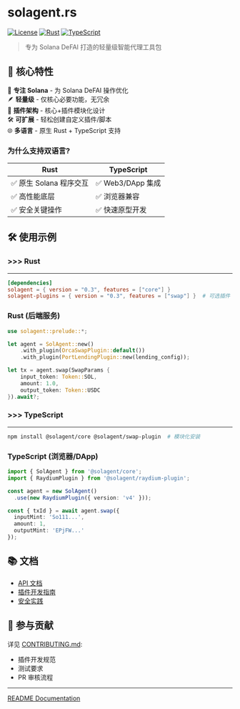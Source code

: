 # solagent.rs

[![License](https://img.shields.io/badge/license-Apache--2.0-blue)](LICENSE)
[![Rust](https://img.shields.io/badge/Rust-1.83%2B-orange)](https://www.rust-lang.org)
[![TypeScript](https://img.shields.io/badge/TypeScript-5.0%2B-blue)](https://www.typescriptlang.org)

> 专为 Solana DeFAI 打造的轻量级智能代理工具包

## 🚀 核心特性
🎯 **专注 Solana** - 为 Solana DeFAI 操作优化  
🪶 **轻量级** - 仅核心必要功能，无冗余  
🔌 **插件架构** - 核心+插件模块化设计  
🛠️ **可扩展** - 轻松创建自定义插件/脚本  
🌐 **多语言** - 原生 Rust + TypeScript 支持  

### 为什么支持双语言?
| Rust | TypeScript |
|------|------------|
| ✅ 原生 Solana 程序交互 | ✅ Web3/DApp 集成 |
| ✅ 高性能底层 | ✅ 浏览器兼容 |
| ✅ 安全关键操作 | ✅ 快速原型开发 |


## 🛠️ 使用示例

### >>> Rust
---
```toml
[dependencies]
solagent = { version = "0.3", features = ["core"] }
solagent-plugins = { version = "0.3", features = ["swap"] }  # 可选插件
```

### Rust (后端服务)
```rust
use solagent::prelude::*;

let agent = SolAgent::new()
    .with_plugin(OrcaSwapPlugin::default())
    .with_plugin(PortLendingPlugin::new(lending_config));

let tx = agent.swap(SwapParams {
    input_token: Token::SOL,
    amount: 1.0,
    output_token: Token::USDC
}).await?;
```

### >>> TypeScript
---

```bash
npm install @solagent/core @solagent/swap-plugin  # 模块化安装
```

### TypeScript (浏览器/DApp)
```typescript
import { SolAgent } from '@solagent/core';
import { RaydiumPlugin } from '@solagent/raydium-plugin';

const agent = new SolAgent()
  .use(new RaydiumPlugin({ version: 'v4' }));

const { txId } = await agent.swap({
  inputMint: 'So111...',
  amount: 1,
  outputMint: 'EPjFW...'
});
```

## 📚 文档

- [API 文档](https://docs.solagent.rs)
- [插件开发指南](./docs/PLUGINS.md)
- [安全实践](./docs/SECURITY.md)

## 🤝 参与贡献
详见 [CONTRIBUTING.md](./CONTRIBUTING.md):
- 插件开发规范
- 测试要求
- PR 审核流程

---
[README Documentation](./README.md)